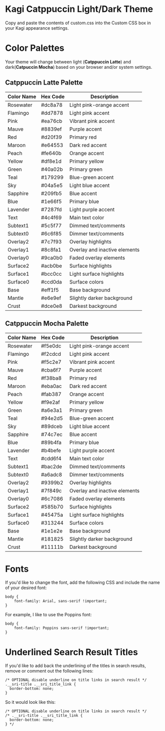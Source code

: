 # Kagi Catppuccin Light/Dark Theme

Copy and paste the contents of custom.css into the Custom CSS box in your Kagi appearance settings.

# Color Palettes

Your theme will change between light (**Catppuccin Latte**) and dark(**Catpuccin Mocha**) based on your browser and/or system settings.

## Catppuccin Latte Palette

| Color Name | Hex Code | Description |
|------------|----------|-------------|
| Rosewater  | #dc8a78  | Light pink-orange accent |
| Flamingo   | #dd7878  | Light pink accent |
| Pink       | #ea76cb  | Vibrant pink accent |
| Mauve      | #8839ef  | Purple accent |
| Red        | #d20f39  | Primary red |
| Maroon     | #e64553  | Dark red accent |
| Peach      | #fe640b  | Orange accent |
| Yellow     | #df8e1d  | Primary yellow |
| Green      | #40a02b  | Primary green |
| Teal       | #179299  | Blue-green accent |
| Sky        | #04a5e5  | Light blue accent |
| Sapphire   | #209fb5  | Blue accent |
| Blue       | #1e66f5  | Primary blue |
| Lavender   | #7287fd  | Light purple accent |
| Text       | #4c4f69  | Main text color |
| Subtext1   | #5c5f77  | Dimmed text/comments |
| Subtext0   | #6c6f85  | Dimmer text/comments |
| Overlay2   | #7c7f93  | Overlay highlights |
| Overlay1   | #8c8fa1  | Overlay and inactive elements |
| Overlay0   | #9ca0b0  | Faded overlay elements |
| Surface2   | #acb0be  | Surface highlights |
| Surface1   | #bcc0cc  | Light surface highlights |
| Surface0   | #ccd0da  | Surface colors |
| Base       | #eff1f5  | Base background |
| Mantle     | #e6e9ef  | Slightly darker background |
| Crust      | #dce0e8  | Darkest background |

## Catppuccin Mocha Palette

| Color Name | Hex Code | Description |
|------------|----------|-------------|
| Rosewater  | #f5e0dc  | Light pink-orange accent |
| Flamingo   | #f2cdcd  | Light pink accent |
| Pink       | #f5c2e7  | Vibrant pink accent |
| Mauve      | #cba6f7  | Purple accent |
| Red        | #f38ba8  | Primary red |
| Maroon     | #eba0ac  | Dark red accent |
| Peach      | #fab387  | Orange accent |
| Yellow     | #f9e2af  | Primary yellow |
| Green      | #a6e3a1  | Primary green |
| Teal       | #94e2d5  | Blue-green accent |
| Sky        | #89dceb  | Light blue accent |
| Sapphire   | #74c7ec  | Blue accent |
| Blue       | #89b4fa  | Primary blue |
| Lavender   | #b4befe  | Light purple accent |
| Text       | #cdd6f4  | Main text color |
| Subtext1   | #bac2de  | Dimmed text/comments |
| Subtext0   | #a6adc8  | Dimmer text/comments |
| Overlay2   | #9399b2  | Overlay highlights |
| Overlay1   | #7f849c  | Overlay and inactive elements |
| Overlay0   | #6c7086  | Faded overlay elements |
| Surface2   | #585b70  | Surface highlights |
| Surface1   | #45475a  | Light surface highlights |
| Surface0   | #313244  | Surface colors |
| Base       | #1e1e2e  | Base background |
| Mantle     | #181825  | Slightly darker background |
| Crust      | #11111b  | Darkest background |

# Fonts

If you'd like to change the font, add the following CSS and include the name of your desired font:

```
body {
    font-family: Arial, sans-serif !important;
}
```

For example, I like to use the Poppins font:

```
body {
    font-family: Poppins sans-serif !important;
}

```

# Underlined Search Result Titles

If you'd like to add back the underlining of the titles in search results, remove or comment out the following lines:

```
/* OPTIONAL disable underline on title links in search result */
.__sri-title .__sri_title_link {
  border-bottom: none;
}
```

So it would look like this:

```
/* OPTIONAL disable underline on title links in search result */
/* .__sri-title .__sri_title_link {
  border-bottom: none;
} */
```
